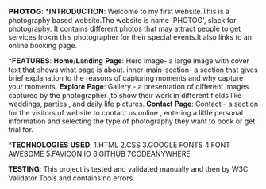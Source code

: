 𝗣𝗛𝗢𝗧𝗢𝗚:
*𝐈𝐍𝐓𝐑𝐎𝐃𝐔𝐂𝐓𝐈𝐎𝐍:
Welcome to my first website.This is a photography based website.The website is name 'PHOTOG', slack for photography. It contains different photos that may attract people to get services fro<m this photographer for their special events.It also links to an online booking page.

*𝐅𝐄𝐀𝐓𝐔𝐑𝐄𝐒:
𝐇𝐨𝐦𝐞/𝐋𝐚𝐧𝐝𝐢𝐧𝐠 𝐏𝐚𝐠𝐞:
Hero image- a large image with cover text that shows what page is about.
inner-main-section- a section that gives brief explanation to the reasons of capturing moments and why capture your moments.
𝐄𝐱𝐩𝐥𝐨𝐫𝐞 𝐏𝐚𝐠𝐞:
Gallery - a presentation of different images captured by the photographer ,to show their work in different fields like weddings, parties , and daily life pictures.
𝐂𝐨𝐧𝐭𝐚𝐜𝐭 𝐏𝐚𝐠𝐞:
Contact - a section for the visitors of website to contact us online , entering a little personal information and selecting the type of photography they want to book or get trial for.

*𝐓𝐄𝐂𝐇𝐍𝐎𝐋𝐎𝐆𝐈𝐄𝐒 𝐔𝐒𝐄𝐃:
1.HTML
2.CSS
3.GOOGLE FONTS
4.FONT AWESOME
5.FAVICON.IO
6.GITHUB
7CODEANYWHERE

𝐓𝐄𝐒𝐓𝐈𝐍𝐆:
This project is tested and validated manually and then by W3C Validator Tools and contains no errors.
